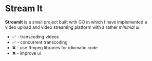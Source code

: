 # Stream It
**StreamIt** is a small project built with GO in which I have implemented a video upload and video streaming platform with a rather *minimal ui*.

- ✅ - transcoding videos
- ✅ - concurrent transcoding
- ❌ - use ffmpeg libraries for idiomatic code
- ❌ - improve ui
